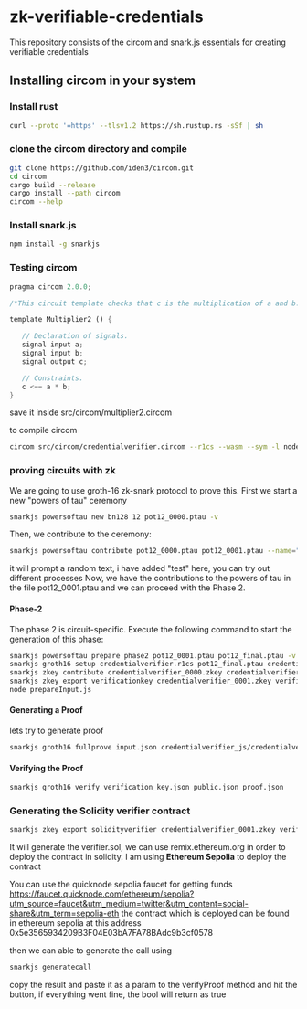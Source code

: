# zk-verifiable-credentials
This repository consists of the circom and snark.js essentials for creating verifiable credentials

## Installing circom in your system
### Install rust
```bash
curl --proto '=https' --tlsv1.2 https://sh.rustup.rs -sSf | sh
```
### clone the circom directory and compile
```bash
git clone https://github.com/iden3/circom.git
cd circom
cargo build --release
cargo install --path circom
circom --help
```
### Install snark.js
```bash
npm install -g snarkjs
```

### Testing circom 
```rust
pragma circom 2.0.0;

/*This circuit template checks that c is the multiplication of a and b.*/  

template Multiplier2 () {  

   // Declaration of signals.  
   signal input a;  
   signal input b;  
   signal output c;  

   // Constraints.  
   c <== a * b;  
}
```
save it inside src/circom/multiplier2.circom

to compile circom
```bash
circom src/circom/credentialverifier.circom --r1cs --wasm --sym -l node_modules/circomlib/circuits
```

### proving circuits with zk
We are going to use groth-16 zk-snark protocol to prove this.
First we start a new "powers of tau" ceremony
```bash
snarkjs powersoftau new bn128 12 pot12_0000.ptau -v
```
Then, we contribute to the ceremony:
```bash
snarkjs powersoftau contribute pot12_0000.ptau pot12_0001.ptau --name="First contribution" -v
```
it will prompt a random text, i have added "test" here, you can try out different processes
Now, we have the contributions to the powers of tau in the file pot12_0001.ptau and we can proceed with the Phase 2.

#### Phase-2
The phase 2 is circuit-specific. Execute the following command to start the generation of this phase:

```bash
snarkjs powersoftau prepare phase2 pot12_0001.ptau pot12_final.ptau -v
snarkjs groth16 setup credentialverifier.r1cs pot12_final.ptau credentialverifier_0000.zkey
snarkjs zkey contribute credentialverifier_0000.zkey credentialverifier_0001.zkey --name="1st Contributor Name" -v
snarkjs zkey export verificationkey credentialverifier_0001.zkey verification_key.json
node prepareInput.js
```
#### Generating a Proof
lets try to generate proof
```bash
snarkjs groth16 fullprove input.json credentialverifier_js/credentialverifier.wasm credentialverifier_0001.zkey proof.json public.json

```
#### Verifying the Proof
```bash
snarkjs groth16 verify verification_key.json public.json proof.json
```
### Generating the Solidity verifier contract
```bash
snarkjs zkey export solidityverifier credentialverifier_0001.zkey verifier.sol
```
It will generate the verifier.sol, we can use remix.ethereum.org in order to deploy the contract in solidity. I am using **Ethereum Sepolia** to deploy the contract

You can use the quicknode sepolia faucet for getting funds
https://faucet.quicknode.com/ethereum/sepolia?utm_source=faucet&utm_medium=twitter&utm_content=social-share&utm_term=sepolia-eth
the contract which is deployed can be found in ethereum sepolia at this address
0x5e3565934209B3F04E03bA7FA78BAdc9b3cf0578

then we can able to generate the call using 
```bash
snarkjs generatecall
```
copy the result and paste it as a param to the verifyProof method and hit the button,
if everything went fine, the bool will return as true